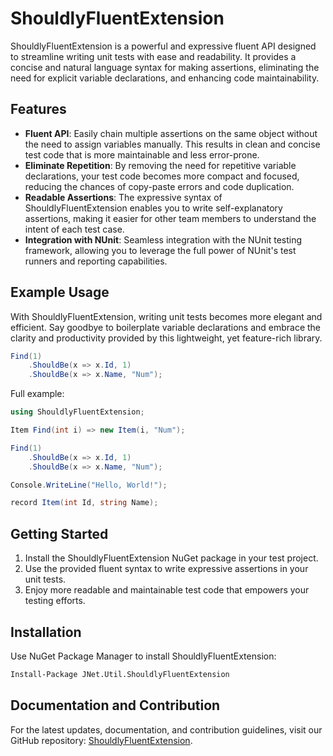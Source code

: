 # ShouldlyFluentExtension

ShouldlyFluentExtension is a powerful and expressive fluent API designed to streamline writing unit tests with ease and readability. It provides a concise and natural language syntax for making assertions, eliminating the need for explicit variable declarations, and enhancing code maintainability.

## Features

- **Fluent API**: Easily chain multiple assertions on the same object without the need to assign variables manually. This results in clean and concise test code that is more maintainable and less error-prone.
- **Eliminate Repetition**: By removing the need for repetitive variable declarations, your test code becomes more compact and focused, reducing the chances of copy-paste errors and code duplication.
- **Readable Assertions**: The expressive syntax of ShouldlyFluentExtension enables you to write self-explanatory assertions, making it easier for other team members to understand the intent of each test case.
- **Integration with NUnit**: Seamless integration with the NUnit testing framework, allowing you to leverage the full power of NUnit's test runners and reporting capabilities.

## Example Usage

With ShouldlyFluentExtension, writing unit tests becomes more elegant and efficient. Say goodbye to boilerplate variable declarations and embrace the clarity and productivity provided by this lightweight, yet feature-rich library.

```csharp
Find(1)
    .ShouldBe(x => x.Id, 1)
    .ShouldBe(x => x.Name, "Num");
```

Full example:

```csharp
using ShouldlyFluentExtension;

Item Find(int i) => new Item(i, "Num");

Find(1)
    .ShouldBe(x => x.Id, 1)
    .ShouldBe(x => x.Name, "Num");

Console.WriteLine("Hello, World!");

record Item(int Id, string Name);
```

## Getting Started

1. Install the ShouldlyFluentExtension NuGet package in your test project.
2. Use the provided fluent syntax to write expressive assertions in your unit tests.
3. Enjoy more readable and maintainable test code that empowers your testing efforts.

## Installation

Use NuGet Package Manager to install ShouldlyFluentExtension:

```cmd
Install-Package JNet.Util.ShouldlyFluentExtension
```

## Documentation and Contribution

For the latest updates, documentation, and contribution guidelines, visit our GitHub repository: [ShouldlyFluentExtension](https://github.com/jaider/ShouldlyFluentExtension).